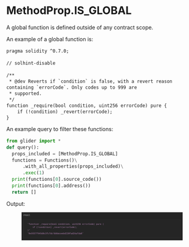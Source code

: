 # MethodProp.IS\_GLOBAL

A global function is defined outside of any contract scope.

An example of a global function is:

```solidity
pragma solidity ^0.7.0;

// solhint-disable

/**
 * @dev Reverts if `condition` is false, with a revert reason containing `errorCode`. Only codes up to 999 are
 * supported.
 */
function _require(bool condition, uint256 errorCode) pure {
    if (!condition) _revert(errorCode);
}
```

An example query to filter these functions:

```python
from glider import *
def query():
  props_included = [MethodProp.IS_GLOBAL]
  functions = Functions()\
      .with_all_properties(props_included)\
      .exec(1)
  print(functions[0].source_code())
  print(functions[0].address())
  return []
```

Output:

<figure><img src="../../../.gitbook/assets/image (6) (1) (1) (1).png" alt=""><figcaption></figcaption></figure>

